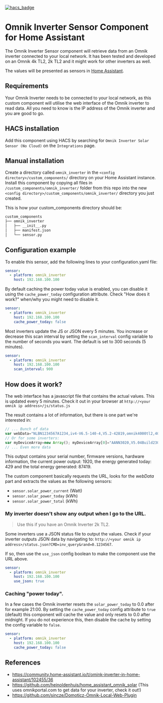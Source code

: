 [![hacs_badge](https://img.shields.io/badge/HACS-Default-orange.svg?style=for-the-badge)](https://github.com/custom-components/hacs)

# Omnik Inverter Sensor Component for Home Assistant
The Omnik Inverter Sensor component will retrieve data from an Omnik inverter connected to your local network.
It has been tested and developed on an Omnik 4k TL2, 2k TL2 and it might work for other inverters as well.

The values will be presented as sensors in [Home Assistant](https://home-assistant.io/).

## Requirements

Your Omnik Inverter needs to be connected to your local network, as this custom component will utilise the web interface of the Omnik inverter to read data. All you need to know is the IP address of the Omnik inverter and you are good to go.

## HACS installation

Add this component using HACS by searching for `Omnik Inverter Solar Sensor (No Cloud)` on the `Integrations` page.

## Manual installation

Create a directory called `omnik_inverter` in the `<config directory>/custom_components/` directory on your Home Assistant instance.
Install this component by copying all files in `/custom_components/omnik_inverter/` folder from this repo into the new `<config directory>/custom_components/omnik_inverter/` directory you just created.

This is how your custom_components directory should be:
```bash
custom_components
├── omnik_inverter
│   ├── __init__.py
│   ├── manifest.json
│   └── sensor.py
```

## Configuration example

To enable this sensor, add the following lines to your configuration.yaml file:

``` YAML
sensor:
  - platform: omnik_inverter
    host: 192.168.100.100
```

By default caching the power today value is enabled, you can disable it using the `cache_power_today` configuration attribute. Check "How does it work?" when/why you might need to disable it.

``` YAML
sensor:
  - platform: omnik_inverter
    host: 192.168.100.100
    cache_power_today: false
```

Most inverters update the JS or JSON every 5 minutes. You increase or decrease this scan interval by setting the `scan_interval` config variable to the number of seconds you want.
The default is set to 300 seconds (5 minutes).

``` YAML
sensor:
  - platform: omnik_inverter
    host: 192.168.100.100
    scan_interval: 900

```

## How does it work?

The web interface has a javascript file that contains the actual values. This is updated every 
5 minutes. Check it out in your browser at `http://<your omnik ip address>/js/status.js`

The result contains a lot of information, but there is one part we're interested in:
```js
// ... Bunch of data
var webData="NLBN1234567A1234,iv4-V6.5-140-4,V5.2-42819,omnik4000tl2,4000,1920,429,87419,,3,";
// Or for some inverters:
var myDeviceArray=new Array(); myDeviceArray[0]="AANN3020,V5.04Build230,V4.13Build253,Omnik3000tl,3000,1313,685,9429,,1,";
// ... Even more data
```

This output  contains your serial number, firmware versions, hardware information, the 
current power output: 1920, the energy generated today: 429 and the total energy generated: 87419.

The custom component basically requests the URL, looks for the _webData_ part and extracts the 
values as the following sensors:
- `sensor.solar_power_current` (Watt)
- `sensor.solar_power_today` (kWh)
- `sensor.solar_power_total` (kWh)

### My inverter doesn't show any output when I go to the URL.

> Use this if you have an Omnik Inverter 2k TL2.

Some inverters use a JSON status file to output the values. Check if your 
inverter outputs JSON data by navigating to: `http://<your omnik ip address>/status.json?CMD=inv_query&rand=0.1234567`.

If so, then use the `use_json` config boolean to make the component use the URL above.

``` YAML
sensor:
  - platform: omnik_inverter
    host: 192.168.100.100
    use_json: true
```

### Caching "power today".

In a few cases the Omnik inverter resets the `solar_power_today` to 0.0 after for example 21:00. By 
setting the `cache_power_today` config attribute to `true` (default) this component will cache the 
value and only resets to 0.0 after midnight. If you do not experience this, then disable the 
cache by setting the config variable to `false`.

``` YAML
sensor:
  - platform: omnik_inverter
    host: 192.168.100.100
    cache_power_today: false
```

## References

- https://community.home-assistant.io/t/omink-inverter-in-home-assistant/102455/36
- https://github.com/heinoldenhuis/home_assistant_omnik_solar (This uses omnikportal.com to get data for your inverter, check it out!)
- https://github.com/sincze/Domoticz-Omnik-Local-Web-Plugin

